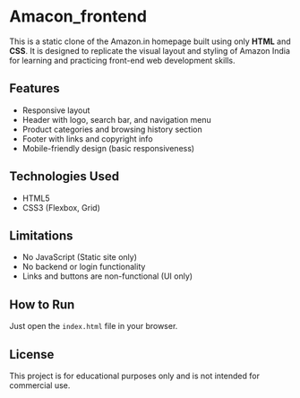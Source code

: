 # Amacon_frontend
This is a static clone of the Amazon.in homepage built using only **HTML** and **CSS**. It is designed to replicate the visual layout and styling of Amazon India for learning and practicing front-end web development skills.

## Features

- Responsive layout
- Header with logo, search bar, and navigation menu
- Product categories and browsing history section
- Footer with links and copyright info
- Mobile-friendly design (basic responsiveness)

## Technologies Used

- HTML5
- CSS3 (Flexbox, Grid)

## Limitations

- No JavaScript (Static site only)
- No backend or login functionality
- Links and buttons are non-functional (UI only)

## How to Run

Just open the `index.html` file in your browser.

## License

This project is for educational purposes only and is not intended for commercial use.
